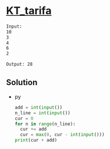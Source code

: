 # [KT_tarifa](https://open.kattis.com/problems/tarifa)



```txt
Input:
10
3
4
6
2

Output: 28
```

## Solution

* py

  ```py
  add = int(input())
  n_line = int(input())
  cur = 0
  for n in range(n_line):
    cur += add
    cur = max(0, cur - int(input()))
  print(cur + add)
  ```
